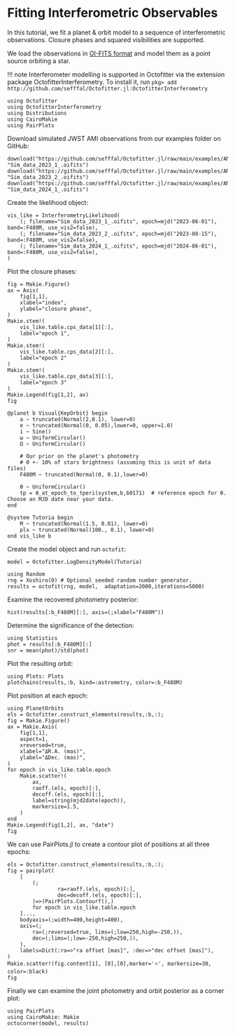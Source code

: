 # Fitting Interferometric Observables

In this tutorial, we fit a planet & orbit model to a sequence of interferometric observations.
Closure phases and squared visibilities are supported.

We load the observations in [OI-FITS format](https://github.com/emmt/OIFITS.jl) and model them as a point source orbiting a star.


!!! note
    Interferometer modelling is supported in Octofitter via the extension package OctofitterInterferometry. To install it, run 
    `pkg> add http://github.com/sefffal/Octofitter.jl:OctofitterInterferometry`


```@example 1
using Octofitter
using OctofitterInterferometry
using Distributions
using CairoMakie
using PairPlots
```

Download simulated JWST AMI observations from our examples folder on GitHub:
```@example 1
download("https://github.com/sefffal/Octofitter.jl/raw/main/examples/AMI_data/Sim_data_2023_1_.oifits", "Sim_data_2023_1_.oifits")
download("https://github.com/sefffal/Octofitter.jl/raw/main/examples/AMI_data/Sim_data_2023_2_.oifits", "Sim_data_2023_2_.oifits")
download("https://github.com/sefffal/Octofitter.jl/raw/main/examples/AMI_data/Sim_data_2024_1_.oifits", "Sim_data_2024_1_.oifits")
```

Create the likelihood object:
```@example 1
vis_like = InterferometryLikelihood(
    (; filename="Sim_data_2023_1_.oifits", epoch=mjd("2023-06-01"), band=:F480M, use_vis2=false),
    (; filename="Sim_data_2023_2_.oifits", epoch=mjd("2023-08-15"), band=:F480M, use_vis2=false),
    (; filename="Sim_data_2024_1_.oifits", epoch=mjd("2024-06-01"), band=:F480M, use_vis2=false),
)
```

Plot the closure phases:
```@example 1
fig = Makie.Figure()
ax = Axis(
    fig[1,1],
    xlabel="index",
    ylabel="closure phase",
)
Makie.stem!(
    vis_like.table.cps_data[1][:],
    label="epoch 1",
)
Makie.stem!(
    vis_like.table.cps_data[2][:],
    label="epoch 2"
)
Makie.stem!(
    vis_like.table.cps_data[3][:],
    label="epoch 3"
)
Makie.Legend(fig[1,2], ax)
fig
```

```@example 1
@planet b Visual{KepOrbit} begin
    a ~ truncated(Normal(2,0.1), lower=0)
    e ~ truncated(Normal(0, 0.05),lower=0, upper=1.0)
    i ~ Sine()
    ω ~ UniformCircular()
    Ω ~ UniformCircular()

    # Our prior on the planet's photometry
    # 0 +- 10% of stars brightness (assuming this is unit of data files)
    F480M ~ truncated(Normal(0, 0.1),lower=0)

    θ ~ UniformCircular()
    tp = θ_at_epoch_to_tperi(system,b,60171)  # reference epoch for θ. Choose an MJD date near your data.
end

@system Tutoria begin
    M ~ truncated(Normal(1.5, 0.01), lower=0)
    plx ~ truncated(Normal(100., 0.1), lower=0)
end vis_like b
```

Create the model object and run `octofit`:
```@example 1
model = Octofitter.LogDensityModel(Tutoria)

using Random
rng = Xoshiro(0) # Optional seeded random number generator.
results = octofit(rng, model,  adaptation=2000,iterations=5000)
```


Examine the recovered photometry posterior:
```@example 1
hist(results[:b_F480M][:], axis=(;xlabel="F480M"))
```

Determine the significance of the detection:
```@example 1
using Statistics
phot = results[:b_F480M][:]
snr = mean(phot)/std(phot)
```

Plot the resulting orbit:
```@example 1
using Plots: Plots
plotchains(results,:b, kind=:astrometry, color=:b_F480M)
```



Plot position at each epoch:
```@example 1
using PlanetOrbits
els = Octofitter.construct_elements(results,:b,:);
fig = Makie.Figure()
ax = Makie.Axis(
    fig[1,1],
    aspect=1,
    xreversed=true,
    xlabel="ΔR.A. (mas)",
    ylabel="ΔDec. (mas)",
)
for epoch in vis_like.table.epoch
    Makie.scatter!(
        ax,
        raoff.(els, epoch)[:],
        decoff.(els, epoch)[:],
        label=string(mjd2date(epoch)),
        markersize=1.5,
    )
end
Makie.Legend(fig[1,2], ax, "date")
fig
```


We can use PairPlots.jl to create a contour plot of positions at all three epochs:
```@example 1
els = Octofitter.construct_elements(results,:b,:);
fig = pairplot(
    [
        (;
                ra=raoff.(els, epoch)[:],
                dec=decoff.(els, epoch)[:],
        )=>(PairPlots.Contourf(),)
        for epoch in vis_like.table.epoch
    ]...,
    bodyaxis=(;width=400,height=400),
    axis=(;
        ra=(;reversed=true, lims=(;low=250,high=-250,)),
        dec=(;lims=(;low=-250,high=250,)),
    ),
    labels=Dict(:ra=>"ra offset [mas]", :dec=>"dec offset [mas]"),
)
Makie.scatter!(fig.content[1], [0],[0],marker='⭐', markersize=30, color=:black)
fig
```

Finally we can examine the joint photometry and orbit posterior as a corner plot:
```@example 1
using PairPlots
using CairoMakie: Makie
octocorner(model, results)
```